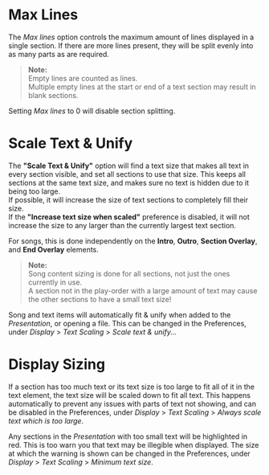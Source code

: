 # Max Lines
The _Max lines_ option controls the maximum amount of lines displayed in a single section. If there are more lines present, they will be split evenly into as many parts as are required.

>**Note:**  
Empty lines are counted as lines.  
Multiple empty lines at the start or end of a text section may result in blank sections.

Setting _Max lines_ to 0 will disable section splitting.

# Scale Text & Unify
The **"Scale Text & Unify"** option will find a text size that makes all text in every section visible, and set all sections to use that size. This keeps all sections at the same text size, and makes sure no text is hidden due to it being too large.  
If possible, it will increase the size of text sections to completely fill their size.  
If the **"Increase text size when scaled"** preference is disabled, it will not increase the size to any larger than the currently largest text section.

For songs, this is done independently on the **Intro**, **Outro**, **Section Overlay**, and **End Overlay** elements.

>**Note:**  
Song content sizing is done for all sections, not just the ones currently in use.  
A section not in the play-order with a large amount of text may cause the other sections to have a small text size!

Song and text items will automatically fit & unify when added to the _Presentation_, or opening a file. This can be changed in the Preferences, under _Display_ > _Text Scaling_ > _Scale text & unify..._

# Display Sizing
If a section has too much text or its text size is too large to fit all of it in the text element, the text size will be scaled down to fit all text. This happens automatically to prevent any issues with parts of text not showing, and can be disabled in the Preferences, under _Display_ > _Text Scaling_ > _Always scale text which is too large_.

Any sections in the _Presentation_ with too small text will be highlighted in red. This is too warn you that text may be illegible when displayed. The size at which the warning is shown can be changed in the Preferences, under _Display_ > _Text Scaling_ > _Minimum text size_.
